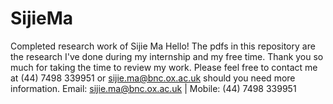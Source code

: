 # SijieMa
Completed research work of Sijie Ma
Hello! The pdfs in this repository are the research I've done during my internship and my free time. 
Thank you so much for taking the time to review my work. 
Please feel free to contact me at (44) 7498 339951 or sijie.ma@bnc.ox.ac.uk should you need more information.
Email: sijie.ma@bnc.ox.ac.uk | Mobile: (44) 7498 339951
